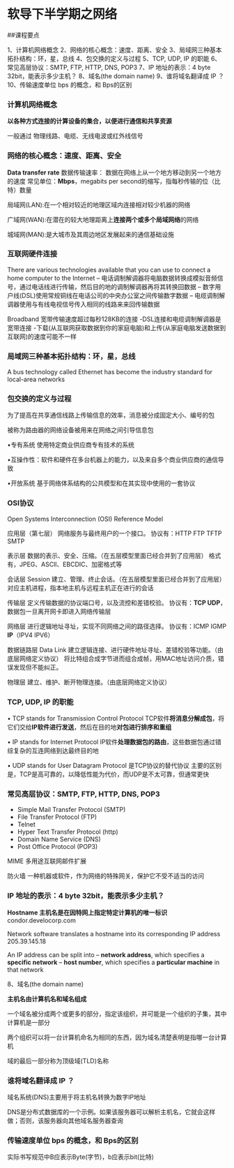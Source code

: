 # 软导下半学期之网络

##课程要点

1、计算机网络概念
2、网络的核心概念：速度、距离、安全
3、局域网三种基本拓扑结构：环，星，总线
4、包交换的定义与过程
5、TCP, UDP, IP 的职能
6、常见高层协议：SMTP, FTP, HTTP, DNS, POP3
7、IP 地址的表示：4 byte 32bit，能表示多少主机？
8、域名(the domain name)
9、谁将域名翻译成 IP ？
10、传输速度单位 bps 的概念，和 Bps的区别

### 计算机网络概念

**以各种方式连接的计算设备的集合，以便进行通信和共享资源**

一般通过 物理线路、电缆、无线电波或红外线信号

### 网络的核心概念：速度、距离、安全

**Data transfer rate** 数据传输速率：
数据在网络上从一个地方移动到另一个地方的速度
常见单位：**Mbps**，megabits per second的缩写，指每秒传输的位（比特）数量

局域网(LAN):在一个相对较近的地理区域内连接相对较少机器的网络

广域网(WAN):在潜在的较大地理距离上**连接两个或多个局域网络**的网络

城域网(MAN):是大城市及其周边地区发展起来的通信基础设施

### 互联网硬件连接

There are various technologies available that you can use to connect a home computer to the Internet
– 电话调制解调器将电脑数据转换成模拟音频信号，通过电话线进行传输，然后目的地的调制解调器再将其转换回数据
– 数字用户线(DSL)使用常规铜线在电话公司的中央办公室之间传输数字数据
– 电缆调制解调器使用与有线电视信号传入相同的线路来来回传输数据

Broadband 宽带传输速度超过每秒128KB的连接
-DSL连接和电缆调制解调器是宽带连接
-下载(从互联网获取数据到你的家庭电脑)和上传(从家庭电脑发送数据到互联网)的速度可能不一样

### 局域网三种基本拓扑结构：环，星，总线

A bus technology called Ethernet has become the
industry standard for local-area networks

### 包交换的定义与过程

为了提高在共享通信线路上传输信息的效率，消息被分成固定大小、编号的包

被称为路由器的网络设备被用来在网络之间引导信息包

•专有系统 使用特定商业供应商专有技术的系统

•互操作性：软件和硬件在多台机器上的能力，以及来自多个商业供应商的通信导致

•开放系统 基于网络体系结构的公共模型和在其实现中使用的一套协议

### OSI协议

Open Systems Interconnection (OSI) Reference Model

应用层（第七层）
网络服务与最终用户的一个接口。
协议有：HTTP FTP TFTP SMTP 

表示层
数据的表示、安全、压缩。（在五层模型里面已经合并到了应用层）
格式有，JPEG、ASCll、EBCDIC、加密格式等

会话层 Session
建立、管理、终止会话。（在五层模型里面已经合并到了应用层）
对应主机进程，指本地主机与远程主机正在进行的会话

传输层
定义传输数据的协议端口号，以及流控和差错校验。
协议有：**TCP UDP**，数据包一旦离开网卡即进入网络传输层

网络层
进行逻辑地址寻址，实现不同网络之间的路径选择。
协议有：ICMP IGMP **IP**（IPV4 IPV6）

数据链路层 Data Link
建立逻辑连接、进行硬件地址寻址、差错校验等功能。（由底层网络定义协议）
将比特组合成字节进而组合成帧，用MAC地址访问介质，错误发现但不能纠正。

物理层
建立、维护、断开物理连接。（由底层网络定义协议）

### TCP, UDP, IP 的职能

• TCP stands for Transmission Control Protocol
TCP软件**将消息分解成包**，将它们交给**IP软件进行发送**，然后在目的地**对包进行排序和重组**

• IP stands for Internet Protocol 
IP软件**处理数据包的路由**，这些数据包通过错综复杂的互连网络到达最终目的地

• UDP stands for User Datagram Protocol
是TCP协议的替代协议
主要的区别是，TCP是高可靠的，以降低性能为代价，而UDP是不太可靠，但通常更快

### 常见高层协议：SMTP, FTP, HTTP, DNS, POP3

- Simple Mail Transfer Protocol (SMTP)
- File Transfer Protocol (FTP)
- Telnet
- Hyper Text Transfer Protocol (http)
- Domain Name Service (DNS)
- Post Office Protocol (POP3)

MIME 多用途互联网邮件扩展

防火墙 一种机器或软件，作为网络的特殊网关，保护它不受不适当的访问

### IP 地址的表示：4 byte 32bit，能表示多少主机？

**Hostname 主机名是在因特网上指定特定计算机的唯一标识**
condor.develocorp.com

Network software translates a hostname into its corresponding IP address
205.39.145.18

An IP address can be split into
– **network address**, which specifies a **specific network** 
– **host number**, which specifies a **particular machine** in that network

8、域名(the domain name)

**主机名由计算机名和域名组成**

一个域名被分成两个或更多的部分，指定该组织，并可能是一个组织的子集，其中计算机是一部分

两个组织可以将一台计算机命名为相同的东西，因为域名清楚表明是指哪一台计算机

域的最后一部分称为顶级域(TLD)名称

### 谁将域名翻译成 IP ？

域名系统(DNS)主要用于将主机名转换为数字IP地址

DNS是分布式数据库的一个示例。如果该服务器可以解析主机名，它就会这样做；否则，该服务器向其他域名服务器查询

### 传输速度单位 bps 的概念，和 Bps的区别

实际书写规范中B应表示Byte(字节)，b应表示bit(比特)